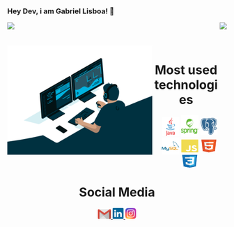 ### Hey Dev, i am Gabriel Lisboa! 👋
<div>
  <img  height="180em" src="https://github-readme-stats.vercel.app/api?username=LisboaDev23&show_icons=true&theme=react&include_all_commits=true&count_private=true"/>
  <img align="right" height="180em" src="https://github-readme-stats.vercel.app/api/top-langs/?username=LisboaDev23&layout=compact&langs_count=16&theme=react"/>
</div>
<br>

<div  align="center">
   <div style="display: inline_block"><br>
    <img align="left" height="250" alt="coding-time" src="code.gif">
    <h1 align="center">Most used technologies</h1>
    <img align="center" height="43" width="40" alt="java-icon" src="https://raw.githubusercontent.com/devicons/devicon/6910f0503efdd315c8f9b858234310c06e04d9c0/icons/java/java-original-wordmark.svg" >
    <img align="center" height="50" width="40" alt="spring-icon" src="https://raw.githubusercontent.com/devicons/devicon/6910f0503efdd315c8f9b858234310c06e04d9c0/icons/spring/spring-original-wordmark.svg" >
    <img align="center" height="40" width="40" alt="postgre-icon" src="https://raw.githubusercontent.com/devicons/devicon/6910f0503efdd315c8f9b858234310c06e04d9c0/icons/postgresql/postgresql-plain.svg" >
    <img align="center" height="40" width="40" alt="mysql-icon" src="https://raw.githubusercontent.com/devicons/devicon/6910f0503efdd315c8f9b858234310c06e04d9c0/icons/mysql/mysql-original-wordmark.svg" >
    <img align="center" height="30" width="40" alt="js-icon"  src="https://raw.githubusercontent.com/devicons/devicon/master/icons/javascript/javascript-plain.svg">
    <img align="center" height="30" width="40" alt="html-icon" src="https://raw.githubusercontent.com/devicons/devicon/master/icons/html5/html5-original.svg">
    <img align="center" height="30" width="40" alt="css-icon" src="https://raw.githubusercontent.com/devicons/devicon/master/icons/css3/css3-original.svg">
   </div>

   <h1 align="center">Social Media</h1>
    <a href = "mailto: gabriel.lisboadv@gmail.com">
      <img width="30" src="gmail.svg">
    </a>
    <a href = "https://www.linkedin.com/in/gabriel-pereira-lisboa-01703229b/">
      <img width="25" src="linkedin.svg">
    </a>
    <a href = "https://www.instagram.com/gb.lisboa_/">
      <img width="25" src="instagram.png">
    </a>
</div>

